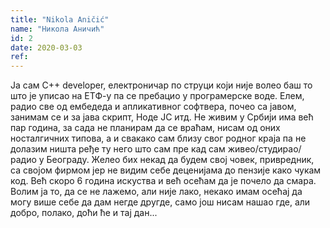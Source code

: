 ```yaml
---
title: "Nikola Aničić"
name: "Никола Аничић"
id: 2
date: 2020-03-03
ref:
---
```


Ја сам C++ developer, електроничар по струци који није волео баш то што је уписао на ЕТФ-у па се пребацио у програмерске воде. Елем, радио све од ембедеда и апликативног софтвера, почео са јавом, занимам се и за јава скрипт, Ноде ЈС итд. Не живим у Србији има већ пар година, за сада не планирам да се враћам, нисам од оних носталгичних типова, а и свакако сам близу свог родног краја па не долазим ништа ређе ту него што сам пре кад сам живео/студирао/радио у Београду. Желео бих некад да будем свој човек, привредник, са својом фирмом јер не видим себе деценијама до пензије како чукам код. Већ скоро 6 година искуства и већ осећам да је почело да смара. Волим ја то, да се не лажемо, али није лако, некако имам осећај да могу више себе да дам негде другде, само још нисам нашао где, али добро, полако, доћи ће и тај дан...
